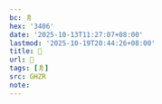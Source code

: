 ```yaml
---
bc: 㐆
hex: '3406'
date: '2025-10-13T11:27:07+08:00'
lastmod: '2025-10-19T20:44:26+08:00'
title: 󰕬
url: 󰕬
tags: [㐆]
src: GHZR
note:
---
```

